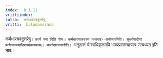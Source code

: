 ```yaml
---
index:  8.1.11
vrittiindex: 
sutra:  कर्मधारयवदुत्तरेषु
vritti:  balamanorama 
---
```


कर्मधारयवदुत्तरेषु। `कार्यं स्या'दिति शेषः। कर्मधारयवत्त्वस्य फलमाह--प्रयोजनमिति। सुब्लोपादीनां प्रत्येकान्वयाभिप्रायमेकवचनम्। अन्तोदात्तत्वानीति। `अनुदात्तं चे'त्यधिकृतमपि भाष्यप्रामाण्यान्नात्र सम्बध्यत इति भावः। 

